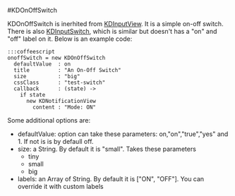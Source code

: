 #KDOnOffSwitch

KDOnOffSwitch is inerhited from [KDInputView](/framework/input/KDInputView). It is a
simple on-off switch. There is also
[KDInputSwitch](/framework/input/KDInputSwitch), which is similar but doesn't
has a "on" and "off" label on it. Below is an example code:

    :::coffeescript
    onoffSwitch = new KDOnOffSwitch
      defaultValue  : on
      title         : "An On-Off Switch"
      size          : "big"
      cssClass      : "test-switch"
      callback      : (state) ->
        if state
          new KDNotificationView
            content : "Mode: ON"

Some additional options are:

* defaultValue: option can take these parameters: on,"on","true","yes" and 1. If
not is is by defaull off.
* size: a String. By default it is "small". Takes these parameters
    * tiny
    * small
    * big
* labels: an Array of String. By default it is ["ON", "OFF"]. You can override
  it with custom labels
